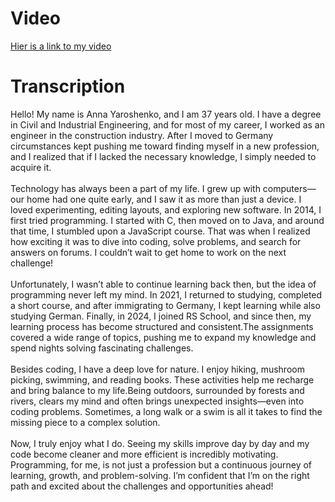 # Video

[Hier is a link to my video](https://www.youtube.com/watch?v=fu_8hAzahhM)

# Transcription

Hello! My name is Anna Yaroshenko, and I am 37 years old. I have a degree in Civil and Industrial Engineering, and for most of my career, I worked as an engineer in the construction industry. After I moved to Germany circumstances kept pushing me toward finding myself in a new profession, and I realized that if I lacked the necessary knowledge, I simply needed to acquire it.  
<br>
Technology has always been a part of my life. I grew up with computers—our home had one quite early, and I saw it as more than just a device. I loved experimenting, editing layouts, and exploring new software. In 2014, I first tried programming. I started with C, then moved on to Java, and around that time, I stumbled upon a JavaScript course. That was when I realized how exciting it was to dive into coding, solve problems, and search for answers on forums. I couldn’t wait to get home to work on the next challenge!  
<br>
Unfortunately, I wasn’t able to continue learning back then, but the idea of programming never left my mind. In 2021, I returned to studying, completed a short course, and after immigrating to Germany, I kept learning while also studying German. Finally, in 2024, I joined RS School, and since then, my learning process has become structured and consistent.The assignments covered a wide range of topics, pushing me to expand my knowledge and spend nights solving fascinating challenges.  
<br>
Besides coding, I have a deep love for nature. I enjoy hiking, mushroom picking, swimming, and reading books. These activities help me recharge and bring balance to my life.Being outdoors, surrounded by forests and rivers, clears my mind and often brings unexpected insights—even into coding problems. Sometimes, a long walk or a swim is all it takes to find the missing piece to a complex solution.  
<br>
Now, I truly enjoy what I do. Seeing my skills improve day by day and my code become cleaner and more efficient is incredibly motivating. Programming, for me, is not just a profession but a continuous journey of learning, growth, and problem-solving. I’m confident that I’m on the right path and excited about the challenges and opportunities ahead!
